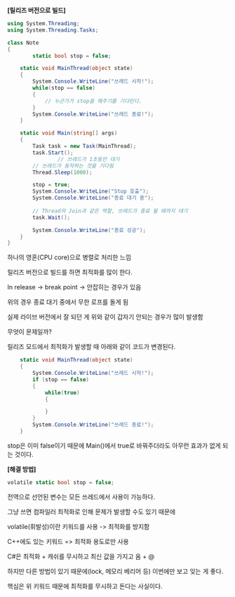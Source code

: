 **[릴리즈 버전으로 빌드]**

```csharp
using System.Threading;
using System.Threading.Tasks;

class Note
{
		static bool stop = false;

    static void MainThread(object state)
    {
        System.Console.WriteLine("쓰레드 시작!");
        while(stop == false)
        {
            // 누군가가 stop을 해주기를 기다린다.
        }
        System.Console.WriteLine("쓰레드 종료!");
    }

    static void Main(string[] args)
    {
        Task task = new Task(MainThread);
        task.Start();
				// 쓰레드가 1초동안 대기
        // 쓰레드가 동작하는 것을 기다림
        Thread.Sleep(1000);

        stop = true;
        System.Console.WriteLine("Stop 호출");
        System.Console.WriteLine("종료 대기 중");
        
        // Thread의 Join과 같은 역할, 쓰레드가 종료 될 때까지 대기
        task.Wait();

        System.Console.WriteLine("종료 성공");
    }
}
```

하나의 영혼(CPU core)으로 병렬로 처리한 느낌

릴리즈 버전으로 빌드를 하면 최적화를 많이 한다.

In release -> break point -> 안잡히는 경우가 있음

위의 경우 종료 대기 중에서 무한 로프를 돌게 됨

실제 라이브 버전에서 잘 되던 게 위와 같이 갑자기 안되는 경우가 많이 발생함

무엇이 문제일까?

릴리즈 모드에서 최적화가 발생할 때 아래와 같이 코드가 변경된다.

```csharp
    static void MainThread(object state)
    {
        System.Console.WriteLine("쓰레드 시작!");
        if (stop == false)
        {
            while(true)
            {

            }
        }
        System.Console.WriteLine("쓰레드 종료!");
    }
```

stop은 이미 false이기 때문에 Main()에서 true로 바꿔주더라도 아무런 효과가 없게 되는 것이다.

**[해결 방법]**

```csharp
volatile static bool stop = false;
```

전역으로 선언된 변수는 모든 쓰레드에서 사용이 가능하다.

그냥 쓰면 컴파일러 최적화로 인해 문제가 발생할 수도 있기 때문에

volatile(휘발성)이란 키워드를 사용 -> 최적화를 방지함

C++에도 있는 키워드 => 최적화 용도로만 사용

C#은 최적화 + 캐쉬를 무시하고 최신 값을 가지고 옴 + @

하지만 다른 방법이 있기 때문에(lock, 메모리 베리어 등) 이번에만 보고 잊는 게 좋다.

핵심은 위 키워드 때문에 최적화를 무시하고 돈다는 사실이다.